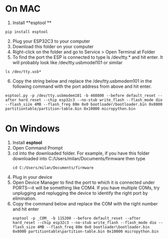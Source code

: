 # On MAC
1. Install **esptool **
  ```
  pip install esptool
 ```
2.  Plug your ESP32C3 to your computer
3.  Download this folder on your computer
4.  Right-click on the folder and go to Service > Open Terminal at Folder
5.  To find the port the ESP is connected to type ls /dev/tty.* and hit enter. It will probably look like /dev/tty.usbmodel101 or similar
   ```
  ls /dev/tty.usb*
  ```
6. Copy the string below and replace the /dev/tty.usbmodem101 in the following command with the port address from above and hit enter. 
```
esptool.py -p /dev/tty.usbmodem101 -b 460800 --before default_reset --after hard_reset --chip esp32c3 --no-stub write_flash --flash_mode dio --flash_size 4MB --flash_freq 80m 0x0 bootloader/bootloader.bin 0x8000 partitiontable/partition-table.bin 0x10000 micropython.bin
```

# On Windows

1. Install **esptool**
2. Open Command Prompt
3. cd into the downloaded folder. For example, if you have this folder downloaded into C:/Users/milan/Documents/firmware then type
   ```
   cd C:/Users/milan/Documents/firmware
   ```
4. Plug in your device
5. Open Device Manager to find the port to which it is connected under PORTS—it will be something like COM4. If you have multiple COMs, try unplugging and replugging the device to identify the right port by elimination.
6. Copy the command below and replace the COM with the right number and hit enter
   ```
   esptool -p _COM_ -b 115200 --before default_reset --after hard_reset --chip esp32c3 --no-stub write_flash --flash_mode dio --flash_size 4MB --flash_freq 80m 0x0 bootloader\bootloader.bin 0x8000 partitiontable\partition-table.bin 0x10000 micropython.bin
   ```
